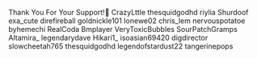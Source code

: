 Thank You For Your Support!💟
CrazyLttle
thesquidgodhd
riylia
Shurdoof
exa_cute
direfireball
goldnickle101
Ionewe02
chris_lem
nervouspotatoe
byhemechi
RealCoda
Bmplayer
VeryToxicBubbles
SourPatchGramps
Altamira_
legendarydave
Hikari1_
isoasian69420
digdirector
slowcheetah765
thesquidgodhd
legendofstardust22
tangerinepops
